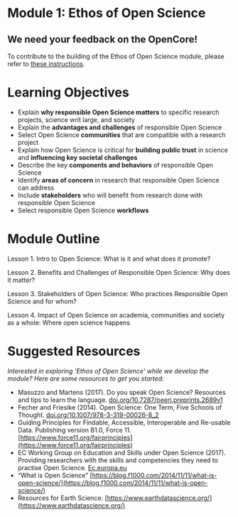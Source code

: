 
# Module 1: Ethos of Open Science

## We need your feedback on the OpenCore!

To contribute to the building of the Ethos of Open Science module, please refer to [these instructions](/docs/Area2_Capacity_Sharing/OpenCore/readme.md#your-feedback-is-needed).

# Learning Objectives 
* Explain **why responsible Open Science matters** to specific research projects, science writ large, and society
* Explain the **advantages and challenges** of responsible Open Science
* Select Open Science **communities** that are compatible with a research project
* Explain how Open Science is critical for **building public trust** in science and **influencing key societal challenges**
* Describe the key **components and behaviors** of responsible Open Science
* Identify **areas of concern** in research that responsible Open Science can address
* Include **stakeholders** who will benefit from research done with responsible Open Science
* Select responsible Open Science **workflows**

# Module Outline
Lesson 1. Intro to Open Science: What is it and what does it promote?

Lesson 2. Benefits and Challenges of Responsible Open Science: Why does it matter?

Lesson 3. Stakeholders of Open Science: Who practices Responsible Open Science and for whom?

Lesson 4. Impact of Open Science on academia, communities and society as a whole: Where open science happens

# Suggested Resources
*Interested in exploring 'Ethos of Open Science' while we develop the module? Here are some resources to get you started:*
* Masuzzo and Martens (2017). Do you speak Open Science? Resources and tips to learn the language. [doi.org/10.7287/peerj.preprints.2689v1](https://peerj.com/preprints/2689v1/) 
* Fecher and Friesike (2014). Open Science: One Term, Five Schools of Thought. [doi.org/10.1007/978-3-319-00026-8_2](https://link.springer.com/chapter/10.1007/978-3-319-00026-8_2)
* Guiding Principles for Findable, Accessible, Interoperable and Re-usable Data. Publishing version B1.0, Force 11. [https://www.force11.org/fairprinciples](https://www.force11.org/fairprinciples)    
* EC Working Group on Education and Skills under Open Science (2017). Providing researchers with the skills and competencies they need to practise Open Science. [Ec.europa.eu](https://ec.europa.eu/research/openscience/index.cfm?pg=skills_wg)
* “What is Open Science” [https://blog.f1000.com/2014/11/11/what-is-open-science/](https://blog.f1000.com/2014/11/11/what-is-open-science/) 
* Resources for Earth Science: [https://www.earthdatascience.org/](https://www.earthdatascience.org/) 


